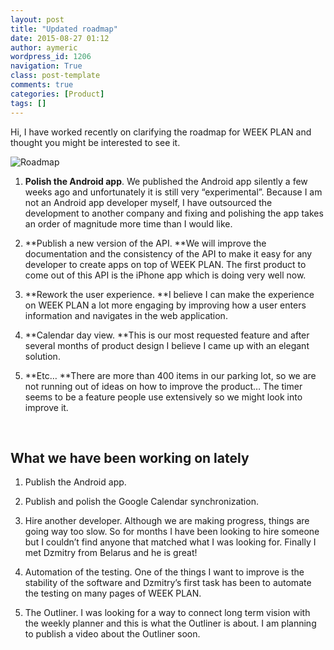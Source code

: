 ```yaml
---
layout: post
title: "Updated roadmap"
date: 2015-08-27 01:12
author: aymeric
wordpress_id: 1206
navigation: True
class: post-template
comments: true
categories: [Product]
tags: []
---
```



Hi, I have worked recently on clarifying the roadmap for WEEK PLAN and thought you might be interested to see it.
 

![Roadmap](http://54.173.16.9/wp-content/uploads/2015/08/image.png "Roadmap")
 

1. **Polish the Android app**. We published the Android app silently a few weeks ago and unfortunately it is still very “experimental”. Because I am not an Android app developer myself, I have outsourced the development to another company and fixing and polishing the app takes an order of magnitude more time than I would like.
 

2. **Publish a new version of the API. **We will improve the documentation and the consistency of the API to make it easy for any developer to create apps on top of WEEK PLAN. The first product to come out of this API is the iPhone app which is doing very well now.
 

3. **Rework the user experience. **I believe I can make the experience on WEEK PLAN a lot more engaging by improving how a user enters information and navigates in the web application. 
 

4. **Calendar day view. **This is our most requested feature and after several months of product design I believe I came up with an elegant solution. 
 

5. **Etc… **There are more than 400 items in our parking lot, so we are not running out of ideas on how to improve the product… The timer seems to be a feature people use extensively so we might look into improve it.
 

&nbsp;
 

## What we have been working on lately

 

1. Publish the Android app.
 

2. Publish and polish the Google Calendar synchronization.
 

3. Hire another developer. Although we are making progress, things are going way too slow. So for months I have been looking to hire someone but I couldn’t find anyone that matched what I was looking for. Finally I met Dzmitry from Belarus and he is great!
 

4. Automation of the testing. One of the things I want to improve is the stability of the software and Dzmitry’s first task has been to automate the testing on many pages of WEEK PLAN. 
 

5. The Outliner. I was looking for a way to connect long term vision with the weekly planner and this is what the Outliner is about. I am planning to publish a video about the Outliner soon.

